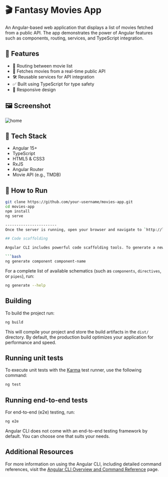 # 🎬 Fantasy Movies App

An Angular-based web application that displays a list of movies fetched from a public API. The app demonstrates the power of Angular features such as components, routing, services, and TypeScript integration.

## 🚀 Features

- 🔁 Routing between movie list 
- 🎥 Fetches movies from a real-time public API  
- 🛠️ Reusable services for API integration  
- ✅ Built using TypeScript for type safety  
- 📱 Responsive design

## 🖼️ Screenshot
![home](https://github.com/user-attachments/assets/de6134f0-8447-4e04-839c-bc3dcc046458)

## 🧪 Tech Stack

- Angular 15+
- TypeScript
- HTML5 & CSS3
- RxJS
- Angular Router
- Movie API (e.g., TMDB)


## 🧰 How to Run

```bash
git clone https://github.com/your-username/movies-app.git
cd movies-app
npm install
ng serve

-----------------------
Once the server is running, open your browser and navigate to `http://localhost:4200/`. The application will automatically reload whenever you modify any of the source files.

## Code scaffolding

Angular CLI includes powerful code scaffolding tools. To generate a new component, run:

```bash
ng generate component component-name
```

For a complete list of available schematics (such as `components`, `directives`, or `pipes`), run:

```bash
ng generate --help
```

## Building

To build the project run:

```bash
ng build
```

This will compile your project and store the build artifacts in the `dist/` directory. By default, the production build optimizes your application for performance and speed.

## Running unit tests

To execute unit tests with the [Karma](https://karma-runner.github.io) test runner, use the following command:

```bash
ng test
```

## Running end-to-end tests

For end-to-end (e2e) testing, run:

```bash
ng e2e
```

Angular CLI does not come with an end-to-end testing framework by default. You can choose one that suits your needs.

## Additional Resources

For more information on using the Angular CLI, including detailed command references, visit the [Angular CLI Overview and Command Reference](https://angular.dev/tools/cli) page.
